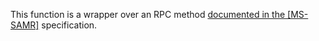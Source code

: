 This function is a wrapper over an RPC method [documented in the [MS-SAMR]](https://learn.microsoft.com/en-us/openspecs/windows_protocols/ms-samr/0aee1c31-ec40-4633-bb56-0cf8429093c0) specification.
